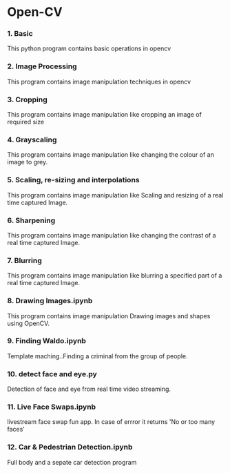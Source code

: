 # Open-CV

### __1.__ Basic
This python program contains basic operations in opencv

### __2.__ Image Processing
This program contains image manipulation techniques in opencv

### __3.__ Cropping
This program contains image manipulation like cropping an image of required size

### __4.__ Grayscaling
This program contains image manipulation like changing the colour of an image to grey.

### __5.__ Scaling, re-sizing and interpolations
This program contains image manipulation like Scaling and resizing of a real time captured Image.

### __6.__ Sharpening
This program contains image manipulation like changing the contrast of a real time captured Image.

### __7.__ Blurring
This program contains image manipulation like blurring a specified part of a real time captured Image.

### __8.__ Drawing Images.ipynb
This program contains image manipulation Drawing images and shapes using OpenCV.

### __9.__ Finding Waldo.ipynb
Template maching..Finding a criminal from the group of people.

### __10.__ detect face and eye.py 
Detection of face and eye from real time video streaming.

### __11.__ Live Face Swaps.ipynb
livestream face swap fun app. In case of errror it returns 'No or too many faces'

### __12.__ Car & Pedestrian Detection.ipynb
Full body and a sepate car detection program







